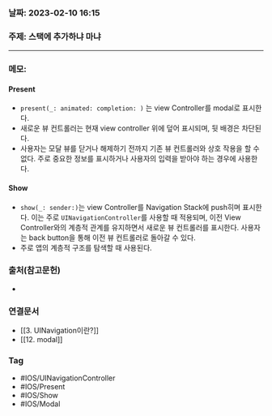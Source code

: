 ### 날짜: 2023-02-10 16:15

### 주제:  스택에 추가하냐 마냐 
---
### 메모: 
#### Present
- `present(_: animated: completion: )` 는 view Controller를 modal로 표시한다. 
- 새로운 뷰 컨트롤러는 현재 view controller 위에 덮어 표시되며, 뒷 배경은 차단된다. 
- 사용자는 모달 뷰를 닫거나 해제하기 전까지 기존 뷰 컨트롤러와 상호 작용을 할 수 없다. 주로 중요한 정보를 표시하거나 사용자의 입력을 받아야  하는 경우에 사용한다. 
#### Show
- `show(_: sender:)`는 view Controller를 Navigation Stack에 push히며 표시한다. 이는 주로 `UINavigationController`를 사용할 때 적용되며, 이전 View Controller와의 계층적 관계를 유지하면서 새로운 뷰 컨트롤러를 표시한다. 사용자는 back button을 통해 이전 뷰 컨트롤러로 돌아갈 수 있다. 
- 주로 앱의 계층적 구조를 탐색할 때 사용된다. 

### 출처(참고문헌) 
- 

### 연결문서 
- [[3. UINavigation이란?]]
- [[12. modal]]

### Tag
- #IOS/UINavigationController 
- #IOS/Present
- #IOS/Show
- #IOS/Modal